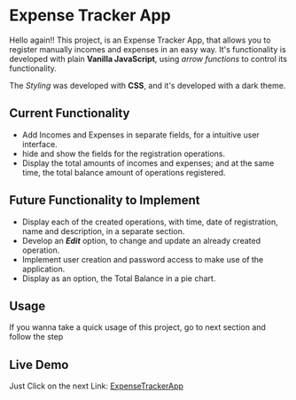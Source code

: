 # Expense Tracker App

Hello again!! This project, is an Expense Tracker App, that allows you to register manually incomes and expenses in an easy way. It's functionality is developed with plain **Vanilla JavaScript**, using _arrow functions_ to control its functionality.

The _Styling_ was developed with **CSS**, and it's developed with a dark theme.

## Current Functionality

- Add Incomes and Expenses in separate fields, for a intuitive user interface.
- hide and show the fields for the registration operations.
- Display the total amounts of incomes and expenses; and at the same time, the total balance amount of operations registered.

## Future Functionality to Implement

- Display each of the created operations, with time, date of registration, name and description, in a separate section.
- Develop an **_Edit_** option, to change and update an already created operation.
- Implement user creation and password access to make use of the application.
- Display as an option, the Total Balance in a pie chart.

## Usage

If you wanna take a quick usage of this project, go to next section and follow the step

## Live Demo

Just Click on the next Link: [ExpenseTrackerApp](https://santiagoejm.github.io/Expense-Tracker/)
